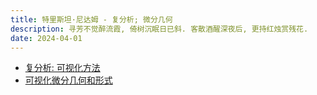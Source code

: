 ```yaml
---
title: 特里斯坦·尼达姆 - 复分析; 微分几何
description: 寻芳不觉醉流霞, 倚树沉眠日已斜. 客散酒醒深夜后, 更持红烛赏残花.
date: 2024-04-01
---
```


- [复分析: 可视化方法](https://book.douban.com/subject/35316347/)
- [可视化微分几何和形式](https://book.douban.com/subject/36369485/)
